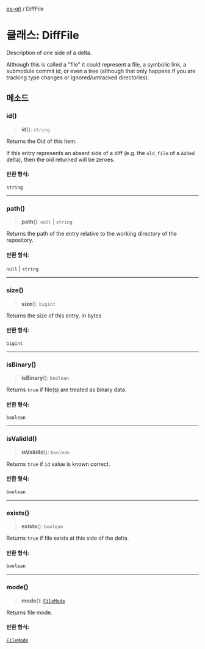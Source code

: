 [es-git](../globals.md) / DiffFile

# 클래스: DiffFile

Description of one side of a delta.

Although this is called a "file" it could represent a file, a symbolic
link, a submodule commit id, or even a tree (although that only happens if
you are tracking type changes or ignored/untracked directories).

## 메소드

### id()

> **id**(): `string`

Returns the Oid of this item.

If this entry represents an absent side of a diff (e.g. the `old_file`
of a `Added` delta), then the oid returned will be zeroes.

#### 반환 형식:

`string`

***

### path()

> **path**(): `null` \| `string`

Returns the path of the entry relative to the working directory of the
repository.

#### 반환 형식:

`null` \| `string`

***

### size()

> **size**(): `bigint`

Returns the size of this entry, in bytes

#### 반환 형식:

`bigint`

***

### isBinary()

> **isBinary**(): `boolean`

Returns `true` if file(s) are treated as binary data.

#### 반환 형식:

`boolean`

***

### isValidId()

> **isValidId**(): `boolean`

Returns `true` if `id` value is known correct.

#### 반환 형식:

`boolean`

***

### exists()

> **exists**(): `boolean`

Returns `true` if file exists at this side of the delta.

#### 반환 형식:

`boolean`

***

### mode()

> **mode**(): [`FileMode`](../type-aliases/FileMode.md)

Returns file mode.

#### 반환 형식:

[`FileMode`](../type-aliases/FileMode.md)
